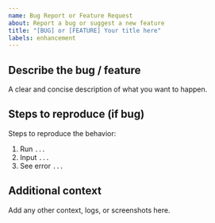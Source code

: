 ```yaml
---
name: Bug Report or Feature Request
about: Report a bug or suggest a new feature
title: "[BUG] or [FEATURE] Your title here"
labels: enhancement
---
```


## Describe the bug / feature

A clear and concise description of what you want to happen.

## Steps to reproduce (if bug)

Steps to reproduce the behavior:

1. Run `...`
2. Input `...`
3. See error `...`

## Additional context

Add any other context, logs, or screenshots here.
